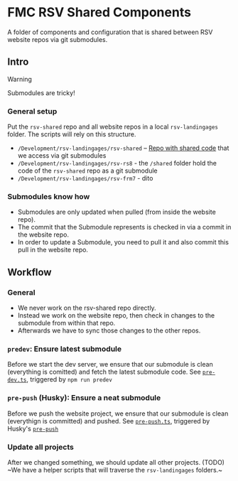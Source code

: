 # FMC RSV Shared Components

A folder of components and configuration that is shared between RSV website repos via git submodules.

## Intro

> [!WARNING]
> Submodules are tricky!

### General setup

Put the `rsv-shared` repo and all website repos in a local `rsv-landingages` folder.
The scripts will rely on this structure.

- `/Development/rsv-landingages/rsv-shared` – [Repo with shared code](https://github.com/FixMyBerlin/rsv-shared) that we access via git submodules
- `/Development/rsv-landingages/rsv-rs8` - the `/shared` folder hold the code of the `rsv-shared` repo as a git submodule
- `/Development/rsv-landingages/rsv-frm7` - dito

### Submodules know how

- Submodules are only updated when pulled (from inside the website repo).
- The commit that the Submodule represents is checked in via a commit in the website repo.
- In order to update a Submodule, you need to pull it and also commit this pull in the website repo.

## Workflow

### General

- We never work on the rsv-shared repo directly.
- Instead we work on the website repo, then check in changes to the submodule from within that repo.
- Afterwards we have to sync those changes to the other repos.

### `predev`: Ensure latest submodule

Before we start the dev server, we ensure that our submodule is clean (everything is comitted) and fetch the latest submodule code.
See [`pre-dev.ts`](./scripts/pre-dev.ts), triggered by `npm run predev`

### `pre-push` (Husky): Ensure a neat submodule

Before we push the website project, we ensure that our submodule is clean (everythign is committed) and pushed.
See [`pre-push.ts`](./scripts/pre-push.ts), triggered by Husky's [`pre-push`](../.husky/pre-push)

### Update all projects

After we changed something, we should update all other projects.
(TODO) ~We have a helper scripts that will traverse the `rsv-landingages` folders.~

<!--
#### TODO: `bun run shared/scripts/all-update.ts`

- Check the state of the repo (eg. no pending changes)
- Fetch and commit the submodule
-->

<!--
#### TODO: `bun run shared/scripts/all-push.ts`

- Run npm run check on each Repo.
- Push changes.
-->
